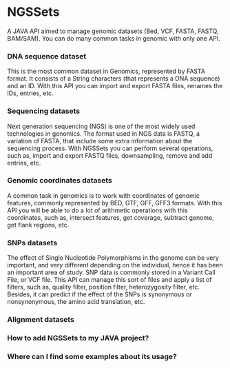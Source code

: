 # NGSSets
A JAVA API aimed to manage genomic datasets (Bed, VCF, FASTA, FASTQ, BAM/SAM). You can do many common tasks in genomic with only one API.

### DNA sequence dataset
This is the most common dataset in Genomics, represented by FASTA format. It consists of a String characters (that represents a DNA sequence) and an ID. With this API you can import and export FASTA files, renames the IDs, entries, etc.

### Sequencing datasets
Next generation sequencing (NGS) is one of the most widely used technologies in genomics. The format used in NGS data is FASTQ, a variation of FASTA, that include some extra information about the sequencing process. With NGSSets you can perform several operations, such as, import and export FASTQ files, downsampling, remove and add entries, etc.

### Genomic coordinates datasets
A common task in genomics is to work with coordinates of genomic features, commonly represented by BED, GTF, GFF, GFF3 formats. With this API you will be able to do a lot of arithmetic operations with this coordinates, such as, intersect features, get coverage, subtract genome, get flank regions, etc.

### SNPs datasets

The effect of Single Nucleotide Polymorphisms in the genome can be very important, and very different depending on the individual, hence it has been an important area of study. SNP data is commonly stored in a Variant Call File, or VCF file. This API can manage this sort of files and apply a list of filters, such as, quality filter, position filter, heterozygosity filter, etc. Besides, it can predict if the effect of the SNPs is synonymous or nonsynonymous, the amino acid translation, etc.

### Alignment datasets

### How to add NGSSets to my JAVA project?

### Where can I find some examples about its usage?



 
